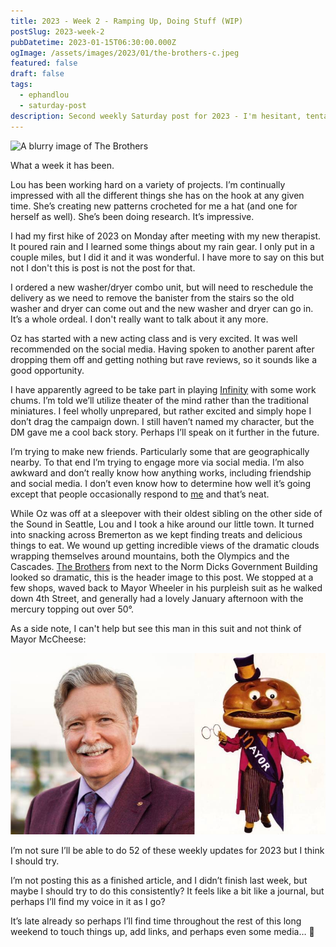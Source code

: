 ```yaml
---
title: 2023 - Week 2 - Ramping Up, Doing Stuff (WIP)
postSlug: 2023-week-2
pubDatetime: 2023-01-15T06:30:00.000Z
ogImage: /assets/images/2023/01/the-brothers-c.jpeg
featured: false
draft: false
tags:
  - ephandlou
  - saturday-post
description: Second weekly Saturday post for 2023 - I'm hesitant, tentative, and unsure. I talked about trying to buy a washer/dryer combo unit and Oz's acting class. Also starting to play Infinity RPG and talked about loving this place where we live. And more. It was a post, get off my back about it.
---
```


![A blurry image of The Brothers](/assets/images/2023/01/the-brothers-c.jpeg)

What a week it has been.

Lou has been working hard on a variety of projects. I’m continually impressed with all the different things she has on the hook at any given time. She’s creating new patterns crocheted for me a hat (and one for herself as well). She’s been doing research. It’s impressive.

I had my first hike of 2023 on Monday after meeting with my new therapist. It poured rain and I learned some things about my rain gear. I only put in a couple miles, but I did it and it was wonderful. I have more to say on this but not I don't this is post is not the post for that.

I ordered a new washer/dryer combo unit, but will need to reschedule the delivery as we need to remove the banister from the stairs so the old washer and dryer can come out and the new washer and dryer can go in. It’s a whole ordeal. I don't really want to talk about it any more.

Oz has started with a new acting class and is very excited. It was well recommended on the social media. Having spoken to another parent after dropping them off and getting nothing but rave reviews, so it sounds like a good opportunity.

I have apparently agreed to be take part in playing [Infinity](https://infinitytheuniverse.com/) with some work chums. I’m told we’ll utilize theater of the mind rather than the traditional miniatures. I feel wholly unprepared, but rather excited and simply hope I don’t drag the campaign down. I still haven’t named my character, but the DM gave me a cool back story. Perhaps I’ll speak on it further in the future.

I’m trying to make new friends. Particularly some that are geographically nearby. To that end I’m trying to engage more via social media. I’m also awkward and don’t really know how anything works, including friendship and social media. I don’t even know how to determine how well it’s going except that people occasionally respond to [me](https://hachyderm.io/@ephbaum) and that’s neat.

While Oz was off at a sleepover with their oldest sibling on the other side of the Sound in Seattle, Lou and I took a hike around our little town. It turned into snacking across Bremerton as we kept finding treats and delicious things to eat. We wound up getting incredible views of the dramatic clouds wrapping themselves around mountains, both the Olympics and the Cascades. [The Brothers](https://en.wikipedia.org/wiki/The_Brothers_%28Olympic_Mountains%29) from next to the Norm Dicks Government Building looked so dramatic, this is the header image to this post. We stopped at a few shops, waved back to Mayor Wheeler in his purpleish suit as he walked down 4th Street, and generally had a lovely January afternoon with the mercury topping out over 50°.

As a side note, I can't help but see this man in this suit and not think of Mayor McCheese:

![Mayor Wheeler and Mayor McCheese side-by-side - but in a totally-not-meant-to-be-insulting-way](../../../../assets/images/2023/01/wheeler-mccheese.jpg)

I’m not sure I’ll be able to do 52 of these weekly updates for 2023 but I think I should try.

I’m not posting this as a finished article, and I didn’t finish last week, but maybe I should try to do this consistently? It feels like a bit like a journal, but perhaps I’ll find my voice in it as I go?

It’s late already so perhaps I’ll find time throughout the rest of this long weekend to touch things up, add links, and perhaps even some media… 🤞
